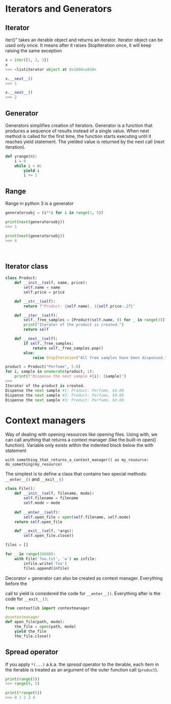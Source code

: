 

# Iterators and Generators

## Iterator
iter()” takes an iterable object and returns an iterator. Iterator object can be used only once. It means after it raises StopIteration once, it will keep raising the same exception
```python
x = iter([1, 2, 3])
x
>>> <listiterator object at 0x1004ca850>

x.__next__()
>>> 1

x.__next__()
>>> 2
```
  

## Generator
Generators simplifies creation of iterators. Generator is a function that produces a sequence of results instead of a single value. When next method is called for the first time, the function starts executing until it reaches yield statement. The yielded value is returned by the next call (next iteration).

```python
def yrange(n):
    i = 0
    while i < n:
        yield i
        i += 1
```
  

## Range
    
Range in python 3 is a generator
```python
generatorsobj = (i**i for i in range(1, 5))

print(next(generatorsobj))
>>> 1

print(next(generatorsobj))
>>> 4
```

<br/>

## Iterator class
```python
class Product:
	def __init__(self, name, price):
		self.name = name
		self.price = price

	def __str__(self):
		return f"Product: {self.name}, ${self.price:.2f}"

	def __iter__(self):
		self._free_samples = [Product(self.name, 0) for _ in range(3)]
		print("Iterator of the product is created.")
		return self

	def __next__(self):
		if self._free_samples:
			return self._free_samples.pop()
		else:
			raise StopIteration("All free samples have been dispensed.")

product = Product("Perfume", 5.0)
for i, sample in enumerate(product, 1):
	print(f"Dispense the next sample #{i}: {sample}")
>>>
Iterator of the product is created.
Dispense the next sample #1: Product: Perfume, $0.00
Dispense the next sample #2: Product: Perfume, $0.00
Dispense the next sample #3: Product: Perfume, $0.00
```

# Context managers

Way of dealing with opening resources like opening files. Using with, we can call anything that returns a context manager (like the built-in open() function). Variable only exists within the indented block below the with statement

`with something_that_returns_a_context_manager() as my_resource:  
do_something(my_resource)`

 
The simplest is to define a class that contains two special methods: `__enter__()` and `__exit__()`
```python
class File():
    def __init__(self, filename, mode):
        self.filename = filename
        self.mode = mode
    
    def __enter__(self):
        self.open_file = open(self.filename, self.mode)
    return self.open_file

    def __exit__(self, *args):
        self.open_file.close()

files = []

for _ in range(10000):
    with File('foo.txt', 'w') as infile:
        infile.write('foo')
        files.append(infile)
``` 
Decorator + generator can also be created as context manager. Everything before the

call to yield is considered the code for `__enter__()`. Everything after is the code for `__exit__()`:
```python
from contextlib import contextmanager

@contextmanager
def open_file(path, mode):
    the_file = open(path, mode)
    yield the_file
    the_file.close()
```

## Spread operator
If you apply `*(...)` a.k.a. the _spread_ operator to the iterable, each item in the iterable is treated as an argument of the outer function call (`product`).
```python
print(range(5))
>>> range(0, 5)

print(*range(5))
>>> 0 1 2 3 4
```
<!--stackedit_data:
eyJoaXN0b3J5IjpbMjc3MzE0MDA2LC00MjMwNDA2ODIsNTMzND
U0MjcxLC0yMDE2ODY2MTQxXX0=
-->